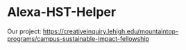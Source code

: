 # Alexa-HST-Helper


Our project:
https://creativeinquiry.lehigh.edu/mountaintop-programs/campus-sustainable-impact-fellowship
